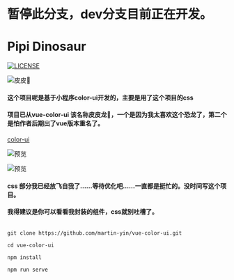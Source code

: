 # 暂停此分支，dev分支目前正在开发。

# Pipi Dinosaur
[![LICENSE](https://img.shields.io/badge/license-NPL%20(The%20996%20Prohibited%20License)-blue.svg)](https://github.com/996icu/996.ICU/blob/master/LICENSE)


![皮皮🦖](https://raw.githubusercontent.com/martin-yin/Pipi-Dinosaur/master/src/assets/logo.png)


#### 这个项目呢是基于小程序color-ui开发的，主要是用了这个项目的css

#### 项目已从vue-color-ui 该名称皮皮龙🦖，一个是因为我太喜欢这个恐龙了，第二个是怕作者后期出了vue版本重名了。
[color-ui](https://github.com/weilanwl/ColorUI)

![预览](https://raw.githubusercontent.com/martin-yin/Pipi-Dinosaur/master/1.png)

![预览](https://raw.githubusercontent.com/martin-yin/Pipi-Dinosaur/master/2.png)

####  css 部分我已经放飞自我了……等待优化吧……一直都是挺忙的。没时间写这个项目。
####  我得建议是你可以看看我封装的组件，css就别吐槽了。
```

git clone https://github.com/martin-yin/vue-color-ui.git

cd vue-color-ui

npm install

npm run serve

```
